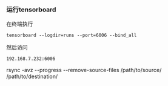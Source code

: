 ### 运行tensorboard
在终端执行
```
tensorboard --logdir=runs --port=6006 --bind_all
```
然后访问
```
192.168.7.232:6006
```

rsync -avz --progress --remove-source-files /path/to/source/ /path/to/destination/